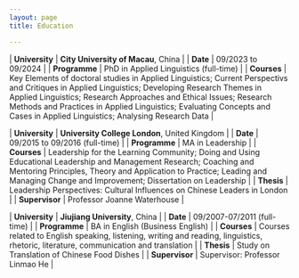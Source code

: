 ```yaml
---
layout: page
title: Education

---
```


| **University** | **City University of Macau**, China | 
| **Date** | 09/2023 to 09/2024 |
| **Programme** | PhD in Applied Linguistics (full-time) |
| **Courses** | Key Elements of doctoral studies in Applied Linguistics; 
Current Perspectivs and Critiques in Applied Linguistics; 
Developing Research Themes in Applied Linguistics; 
Research Approaches and Ethical Issues; Research Methods and Practices in Applied Linguistics; 
Evaluating Concepts and Cases in Applied Linguistics; Analysing Research Data |

| **University** | **University College London**, United Kingdom |
| **Date** | 09/2015 to 09/2016 (full-time) |
| **Programme** | MA in Leadership |
| **Courses** | Leadership for the Learning Community; Doing and Using Educational Leadership and Management Research; Coaching and Mentoring Principles, Theory and Application to Practice; Leading and Managing Change and Improvement; Dissertation on Leadership |
| **Thesis** | Leadership Perspectives: Cultural Influences on Chinese Leaders in London | 
| **Supervisor** | Professor Joanne Waterhouse |

| **University** | **Jiujiang University**, China |
| **Date** | 09/2007-07/2011 (full-time) |
| **Programme** | BA in English (Business English) |
| **Courses** | Courses related to English speaking, listening, writing and reading, linguistics, rhetoric, literature, communication and translation | 
| **Thesis** | Study on Translation of Chinese Food Dishes | 
| **Supervisor** | Supervisor: Professor Linmao He |
